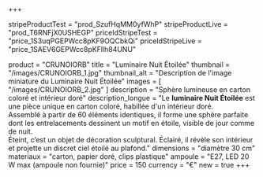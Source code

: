 +++

stripeProductTest = "prod_SzufHqMM0yfWhP"
stripeProductLive = "prod_T6RNFjX0USHEGP"
priceIdStripeTest = "price_1S3uqPGEPWcc8pKF9OQCbkQi"
priceIdStripeLive = "price_1SAEV6GEPWcc8pKFllh84UNU"

product = "CRUNOIORB"
title = "Luminaire Nuit Étoilée"
thumbnail = "/images/CRUNOIORB_1.jpg"
thumbnail_alt = "Description de l'image miniature du Luminaire Nuit Étoilée"
images = [
  "/images/CRUNOIORB_2.jpg"
]
description = "Sphère lumineuse en carton coloré et intérieur doré"
description_longue = "Le <b>luminaire Nuit Étoilée</b> est une pièce unique en carton coloré, habillée d'un intérieur doré.<br>Assemblé à partir de 60 éléments identiques, il forme une sphère parfaite dont les entrelacements dessinent un motif en étoile, visible de jour comme de nuit.<br>Éteint, c’est un objet de décoration sculptural. Éclairé, il révèle son intérieur et projette un discret ciel étoilé au plafond."
dimensions = "diamètre 30 cm"
materiaux = "carton, papier doré, clips plastique"
ampoule = "E27, LED 20 W max (ampoule non fournie)"
price = 150
currency = "€"
new = true
+++